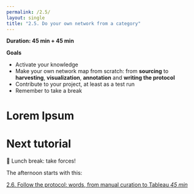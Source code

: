 ```yaml
---
permalink: /2.5/
layout: single
title: "2.5. Do your own network from a category"
---
```


**Duration: 45 min + 45 min**

**Goals**
* Activate your knowledge
* Make your own network map from scratch: from **sourcing** to **harvesting**, **visualization**, **annotation** and **writing the protocol**
* Contribute to your project, at least as a test run
* Remember to take a break

# Lorem Ipsum

# Next tutorial

🥩 Lunch break: take forces!

The afternoon starts with this:

[2.6. Follow the protocol: words, from manual curation to Tableau *45 min*](../2.6/)
